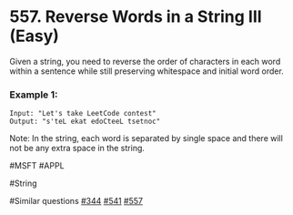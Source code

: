 # 557. Reverse Words in a String III (Easy)

Given a string, you need to reverse the order of characters in each word within a sentence while still preserving whitespace and initial word order.

### Example 1:
```
Input: "Let's take LeetCode contest"
Output: "s'teL ekat edoCteeL tsetnoc"
```

Note: In the string, each word is separated by single space and there will not be any extra space in the string.

#MSFT #APPL

#String

#Similar questions [#344](../p344e/README.md) [#541](../p541e/README.md) [#557](../p577e/README.md)
